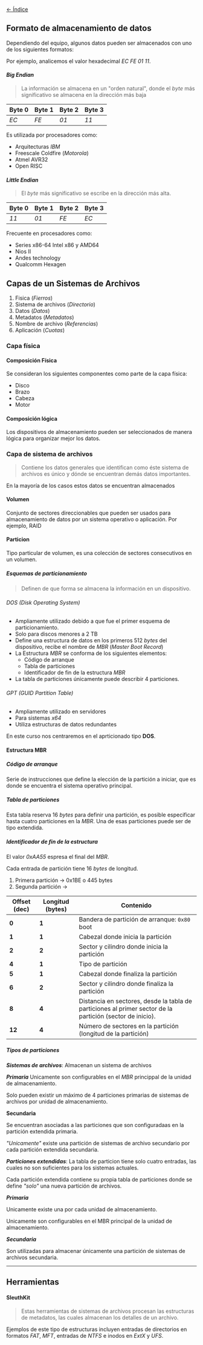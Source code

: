 [<- Índice](../Forense.md)
## Formato de almacenamiento de datos

Dependiendo del equipo, algunos datos pueden ser almacenados con uno de los siguientes formatos:

Por ejemplo, analicemos el valor hexadecimal *EC FE 01 11*.

#### *Big Endian*

> La información se almacena en un "orden natural", donde el *byte* más significativo se almacena en la dirección más baja

| Byte 0 | Byte 1 | Byte 2 | Byte 3 |
| ------ | ------ | ------ | ------ |
| *EC*   | *FE*   | *01*   | *11*   |

Es utilizada por procesadores como:

- Arquitecturas *IBM*
- Freescale Coldfire (*Motorola*)
- Atmel AVR32
- Open RISC

#### *Little Endian*

> El *byte* más significativo se escribe en la dirección más alta.

| Byte 0 | Byte 1 | Byte 2 | Byte 3 |
| ------ | ------ | ------ | ------ |
| *11*   | *01*   | *FE*   | *EC*   |

Frecuente en procesadores como:

- Series x86-64 Intel x86 y AMD64
- Nios II
- Andes technology
- Qualcomm Hexagen

## Capas de un Sistemas de Archivos

1. Fisica (*Fierros*)
2. Sistema de archivos (*Directorio*)
3. Datos (*Datos*)
4. Metadatos (*Metadatos*)
5. Nombre de archivo (*Referencias*)
6. Aplicación (*Cuotas*)

### Capa física

#### Composición Física

Se consideran los siguientes componentes como parte de la capa física:

- Disco
- Brazo
- Cabeza
- Motor

#### Composición lógica

Los dispositivos de almacenamiento pueden ser seleccionados de manera lógica para organizar mejor los datos.

### Capa de sistema de archivos

> Contiene los datos generales que identifican como éste sistema de archivos es único y dónde se encuentran demás datos importantes.

En la mayoría de los casos estos datos se encuentran almacenados

#### Volumen

Conjunto de sectores direccionables que pueden ser usados para almacenamiento de datos por un sistema operativo o aplicación. Por ejemplo, RAID

#### Particion

Tipo particular de volumen, es una colección de sectores consecutivos en un volumen.

##### Esquemas de particionamiento

> Definen de que forma se almacena la información en un dispositivo.

###### *DOS* (Disk Operating System)

- Ampliamente utilizado debido a que fue el primer esquema de particionamiento.
- Solo para discos menores a 2 TB
- Define una estructura de datos en los primeros 512 *bytes* del dispositivo, recibe el nombre de *MBR* (*Master Boot Record*)
- La Estructura *MBR* se conforma de los siguientes elementos:
	- Código de arranque
	- Tabla de particiones
	- Identificador de fin de la estructura *MBR*
- La tabla de particiones únicamente puede describir 4 particiones.

###### *GPT* (GUID Partition Table)

- Ampliamente utilizado en servidores
- Para sistemas *x64*
- Utiliza estructuras de datos redundantes

En este curso nos centraremos en el aprticionado tipo **DOS**.

#### Estructura MBR

##### Código de arranque

Serie de instrucciones que define la elección de la partición a iniciar, que es donde se encuentra el sistema operativo principal.

##### Tabla de particiones

Esta tabla reserva 16 *bytes* para definir una partición, es posible especificar hasta cuatro particiones en la *MBR*. Una de esas particiones puede ser de tipo extendida.

##### Identificador de fin de la estructura

El valor *0xAA55* espresa el final del *MBR*.

Cada entrada de partición tiene 16 *bytes* de longitud.

1. Primera partición -> 0x1BE o 445 bytes
2. Segunda partición ->

| Offset (dec) | Longitud (bytes) | Contenido                                                                                                 |
| ------------ | ---------------- | --------------------------------------------------------------------------------------------------------- |
| **0**        | **1**            | Bandera de partición de arranque: `0x80` boot                                                             |
| **1**        | **1**            | Cabezal donde inicia la partición                                                                         |
| **2**        | **2**            | Sector y cilindro donde inicia la partición                                                               |
| **4**        | **1**            | Tipo de partición                                                                                         |
| **5**        | **1**            | Cabezal donde finaliza la partición                                                                       |
| **6**        | **2**            | Sector y cilindro donde finaliza la partición                                                             |
| **8**        | **4**            | Distancia en sectores, desde la tabla de particiones al primer sector de la partición (sector de inicio). |
| **12**       | **4**            | Número de sectores en la partición (longitud de la partición)                                             |

##### Tipos de particiones

***Sistemas de archivos***: Almacenan un sistema de archivos

***Primaria***
Unicamente son configurables en el *MBR* princippal de la unidad de almacenamiento.

Solo pueden existir un máximo de 4 particiones primarias de sistemas de archivos por unidad de almacenamiento.

**Secundaria**

Se encuentran asociadas a las particiones que son configuradaas en la partición extendida primaria.

*"Unicamente"* existe una partición de sistemas de archivo secundario por cada partición extendida secundaria.

***Particiones extendidas***: La tabla de particion tiene solo cuatro entradas, las cuales no son suficientes para los sistemas actuales.

Cada partición extendida contiene su propia tabla de particiones donde se define *"solo"* una nueva partición de archivos.

***Primaria***

Unicamente existe una por cada unidad de almacenamiento.

Unicamente son configurables en el MBR principal de la unidad de almacenamiento.

***Secundaria***

Son utilizadas para almacenar únicamente una partición de sistemas de archivos secundaria.

---

## Herramientas

#### SleuthKit

> Estas herramientas de sistemas de archivos procesan las estructuras de metadatos, las cuales almacenan los detalles de un archivo.

Ejemplos de este tipo de estructuras incluyen entradas de directorios en formatos *FAT*, *MFT*, entradas de *NTFS* e inodos en *ExtX* y *UFS*.
